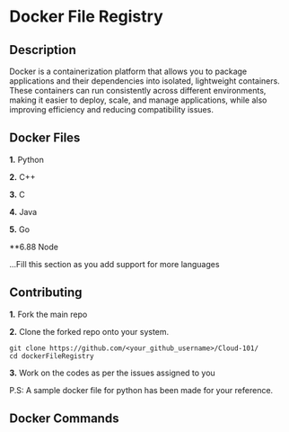 
# Docker File Registry

## Description
Docker is a containerization platform that allows you to package applications and their dependencies into isolated, lightweight containers. These containers can run consistently across different environments, making it easier to deploy, scale, and manage applications, while also improving efficiency and reducing compatibility issues.

## Docker Files 
**1.** Python

**2.** C++

**3.** C

**4.** Java

**5.** Go

**6.88 Node

...Fill this section as you add support for more languages

## Contributing

**1.** Fork the main repo

**2.** Clone the forked repo onto your system.

```terminal
git clone https://github.com/<your_github_username>/Cloud-101/
cd dockerFileRegistry
```

**3.** Work on the codes as per the issues assigned to you

P.S: A sample docker file for python has been made for your reference.

## Docker Commands
